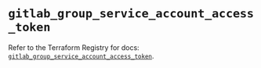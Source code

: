 # `gitlab_group_service_account_access_token`

Refer to the Terraform Registry for docs: [`gitlab_group_service_account_access_token`](https://registry.terraform.io/providers/gitlabhq/gitlab/17.6.1/docs/resources/group_service_account_access_token).
